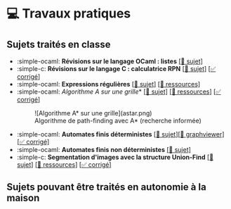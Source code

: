 # :computer: Travaux pratiques

## Sujets traités en classe
- :simple-ocaml: **Révisions sur le langage OCaml : listes** [[:bookmark: sujet]](rev_listes.pdf)
- :simple-c: **Révisions sur le langage C : calculatrice RPN** [[:bookmark: sujet]](calc.pdf) [[:white_check_mark: corrigé]](calc_corrige.zip)
- :simple-ocaml: **Expressions régulières** [[:bookmark: sujet]](regexp.pdf) [[:file_folder: ressources]](regexp_eleve.tar.gz)
- :simple-ocaml: **Algorithme A* sur une grille** [[:bookmark: sujet]](astar.pdf) [[:file_folder: ressources]](astar_eleve.ml) [[:white_check_mark: corrigé]](astar_corrige.ml)
    <figure>
    ![Algorithme A* sur une grille](astar.png)
    <figcaption>Algorithme de path-finding avec A* (recherche informée) </figcaption>
    </figure>
- :simple-ocaml: **Automates finis déterministes** [[:bookmark: sujet]](automates.pdf)[[:file_folder: graphviewer]](graphviewer.tar.gz) [[:white_check_mark: corrigé]](automates_corrige.ml)
- :simple-ocaml: **Automates finis non déterministes** [[:bookmark: sujet]](automates_nd.pdf)
- :simple-c: **Segmentation d'images avec la structure Union-Find** [[:bookmark: sujet]](imgseg.pdf) [[:file_folder: ressources]](imgseg_eleve.zip) [[:white_check_mark: corrigé]](imgseg_corrige.zip)
<!--
- :simple-ocaml: **Le problème de l'âne rouge** [[:bookmark: sujet]](anerouge.pdf) [[:file_folder: ressources]](anerouge_eleve.ml) [[:white_check_mark: corrigé]](anerouge_corrige.ml)
- :simple-c: **Coloration de graphes d'intervalles** [[:bookmark: sujet]](intervalgraph.pdf) 
- :simple-ocaml: **Algorithme de Kruskal** [[:bookmark: sujet]](kruskal.pdf) 
- :simple-ocaml: **Automates de Glushkov** [[:bookmark: sujet]](glushkov.pdf) 
- :simple-ocaml: **Algorithme ID3** [[:bookmark: sujet]](id3.pdf) [[:file_folder: ressources]](id3_eleve.ml) [[:white_check_mark: corrigé]](id3_corrige.ml)
- :simple-c: **Détection automatique de langue** [[:bookmark: sujet]](langue.pdf) [[:file_folder: ressources]](langue_eleve.zip) 
- :simple-ocaml: **Les perles de Dijkstra** [[:bookmark: sujet]](perles.pdf) 
- :simple-ocaml: **Analyse syntaxique : expressions arithmétiques** [[:bookmark: sujet]](gram.pdf) [[:file_folder: ressources]](gram_eleve.zip) 
- :simple-ocaml: **Résolution du jeu de Taquin** [[:bookmark: sujet]](taquin.pdf) [[:star: compléments]](taquin_star.pdf) 
- :simple-c: **TP-cours : programmation multi-threads et synchronisation** [[:link: lien]](/algo/concur)
- :simple-c: **Synchronisation : modèle producteur-consommateur** [[:bookmark: sujet]](buffer.pdf) 
- :simple-ocaml: **Optimisation du sac à dos par séparation-évaluation (branch and bound)** [[:bookmark: sujet]](sacados.pdf) [[:white_check_mark: corrigé]](sacados_corrige.ml)
- :simple-c: **Une intelligence artificielle pour jouer au puissance 4** [[:bookmark: sujet]](puissance4.pdf) [[:file_folder: ressources]](puissance4_eleve.c) [[:white_check_mark: corrigé]](puissance4.c)

-->
## Sujets pouvant être traités en autonomie à la maison

<!--
- **Enveloppe convexe et algorithme de Graham** [[:bookmark: sujet]](graham.pdf) [[:white_check_mark: corrigé]](graham_corrige.ml)
- **Arbre des préfixes et des suffixes** [[:bookmark: sujet]](ptree.pdf) [[:white_check_mark: corrigé]](ptree_corrige.ml)
- **Résolution du Sudoku par backtracking** [[:bookmark: sujet]](sudoku.pdf) [[:white_check_mark: corrigé]](sudoku_corrige.ml)
- **Tri topologique et algorithme de Kosaraju** [[:bookmark: sujet]](tritopo.pdf) [[:white_check_mark: corrigé]](tritopo_corrige.ml)
- **Alignement de séquences ADN par programmation dynamique** [[:bookmark: sujet]](adn.pdf) 
-->
